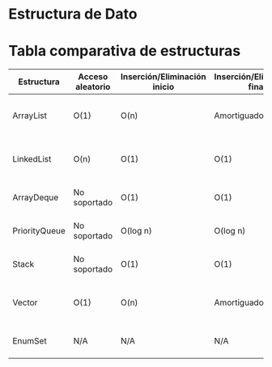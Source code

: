 # Estructura de Dato

# Tabla comparativa de estructuras

| Estructura       | Acceso aleatorio | Inserción/Eliminación inicio | Inserción/Eliminación final | Sincronización | Uso ideal                                                                 |
|------------------|------------------|-------------------------------|------------------------------|----------------|---------------------------------------------------------------------------|
| ArrayList        | O(1)             | O(n)                          | Amortiguado O(1)             | No             | Listas con acceso rápido y pocas inserciones/remociones intermedias      |
| LinkedList       | O(n)             | O(1)                          | O(1)                          | No             | Listas con muchas inserciones/eliminaciones en extremos o intermedios    |
| ArrayDeque       | No soportado     | O(1)                          | O(1)                          | No             | Colas/pilas con operaciones rápidas en ambos extremos                    |
| PriorityQueue    | No soportado     | O(log n)                      | O(log n)                      | No             | Colas de prioridad para ordenamiento parcial rápido                      |
| Stack            | No soportado     | O(1)                          | O(1)                          | Sí (legacy)    | Pilas clásicas, aunque se recomienda `Deque` actualmente                 |
| Vector           | O(1)             | O(n)                          | Amortiguado O(1)             | Sí             | Contextos multihilo simples con sincronización automática                |
| EnumSet          | N/A              | N/A                           | N/A                           | No             | Manejo eficiente de conjuntos de enums con operaciones de conjunto       |
